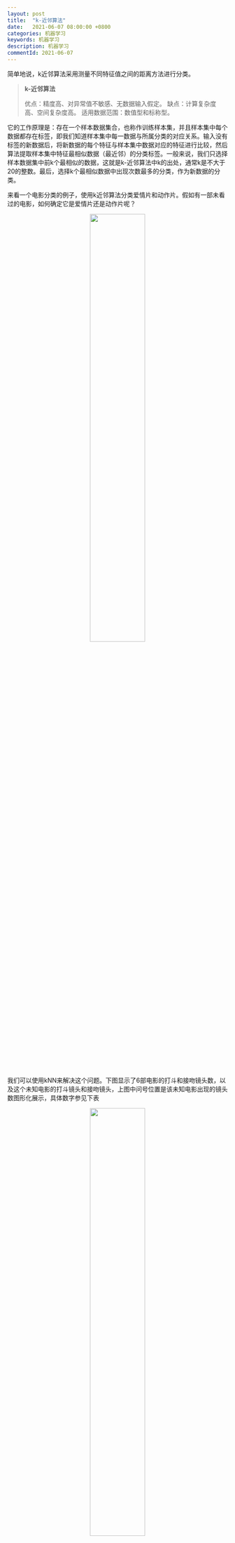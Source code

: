 ```yaml
---
layout: post
title:  "k-近邻算法"
date:   2021-06-07 08:00:00 +0800
categories: 机器学习
keywords: 机器学习
description: 机器学习
commentId: 2021-06-07
---
```


简单地说，k近邻算法采用测量不同特征值之间的距离方法进行分类。

> **k-近邻算法**
>
> 优点：精度高、对异常值不敏感、无数据输入假定。
> 缺点：计算复杂度高、空间复杂度高。 适用数据范围：数值型和标称型。

它的工作原理是：存在一个样本数据集合，也称作训练样本集，并且样本集中每个数据都存在标签，即我们知道样本集中每一数据与所属分类的对应关系。输入没有标签的新数据后，将新数据的每个特征与样本集中数据对应的特征进行比较，然后算法提取样本集中特征最相似数据（最近邻）的分类标签。一般来说，我们只选择样本数据集中前k个最相似的数据，这就是k-近邻算法中k的出处，通常k是不大于20的整数。最后，选择k个最相似数据中出现次数最多的分类，作为新数据的分类。

来看一个电影分类的例子，使用k近邻算法分类爱情片和动作片。假如有一部未看过的电影，如何确定它是爱情片还是动作片呢？

<center><img src="{{site.baseurl}}/pic/machine_learning/knn/1.svg" width="50%"/></center>

我们可以使用kNN来解决这个问题。下图显示了6部电影的打斗和接吻镜头数，以及这个未知电影的打斗镜头和接吻镜头，上图中问号位置是该未知电影出现的镜头数图形化展示，具体数字参见下表

<center><img src="{{site.baseurl}}/pic/machine_learning/knn/2.svg" width="50%"/></center>

即使不知道未知电影属于哪种类型，我们也可以通过某种方法计算出来。首先计算未知电影与样本集中其他电影的距离，如下表所示。

<center><img src="{{site.baseurl}}/pic/machine_learning/knn/3.svg" width="50%"/></center>

现在我们得到了样本集中所有电影与未知电影的距离，按照距离递增排序，可以找到k个距离最近的电影。假定k=3，则三个最靠近的电影依次是He’s Not Really into Dudes、Beautiful Woman和California Man。k近邻算法按照距离最近的三部电影的类型，决定未知电影的类型，而这三部电影全是爱情片，因此我们判定未知电影是爱情片。

计算两个向量点xA和xB之间的距离可以使用 **欧氏距离公式** ：\\[ \sqrt[]{(xA_0-xB_0)^2+(xA_1-xB_1)^2} \\]

如果数据集存在4个特征值，则点(1, 0, 0, 1)与(7, 6, 9, 4)之间的距离计算为：\\[ \sqrt[]{(7-1)^2+(6-0)^2+(9-0)^2+(4-1)^2} \\]

### 归一化数值

采用的方法是将数值归一化，如将取值范围处理为0到1或者-1到1之间。下面的公式可以将任意取值范围的特征值转化为0到1区间内的值：

\\[ \cfrac{oldValue-min}{max-min} \\]

k近邻算法是 **分类数据** 最简单最有效的算法。k近邻算法是基于实例的学习，使用算法时我们必须有接近实际数据的训练样本数据。k近邻算法必须保存全部数据集，如果训练数据集的很大，必须使用**大量的存储空间**。此外，由于必须对数据集中的每个数据计算距离值，实际使用时可能非常**耗时**。

K近邻算法的另一个缺陷是它**无法给出任何数据的基础结构信息**，因此我们也无法知晓平均实例样本和典型实例样本具有什么特征。下一章我们将使用概率测量方法处理分类问题，该算法可以解决这个问题。

示例代码：[点击这里](https://github.com/OuYangLiang/knn)
